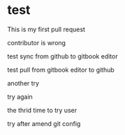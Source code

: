 # test

This is my first pull request

contributor is wrong

test sync from github to gitbook editor

test pull from gitbook editor to github

another try

try again

the thrid time to try user

try after amend git config

